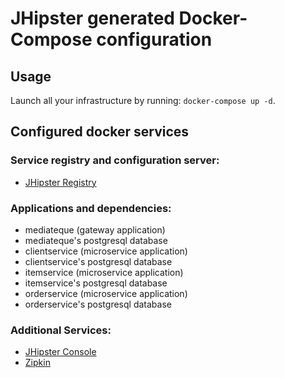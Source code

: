 # JHipster generated Docker-Compose configuration

## Usage

Launch all your infrastructure by running: `docker-compose up -d`.

## Configured docker services

### Service registry and configuration server:
- [JHipster Registry](http://localhost:8761)

### Applications and dependencies:
- mediateque (gateway application)
- mediateque's postgresql database
- clientservice (microservice application)
- clientservice's postgresql database
- itemservice (microservice application)
- itemservice's postgresql database
- orderservice (microservice application)
- orderservice's postgresql database

### Additional Services:

- [JHipster Console](http://localhost:5601)
- [Zipkin](http://localhost:9411)
